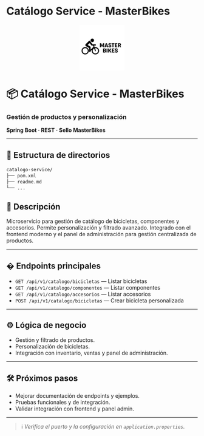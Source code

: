 
# Catálogo Service - MasterBikes

<div align="center">
  <img src="../frontend/images/logos/logo.svg" alt="MasterBikes" width="120"/>
</div>

<h1>📦 Catálogo Service - MasterBikes</h1>
<h3>Gestión de productos y personalización</h3>
<p><b>Spring Boot · REST · Sello MasterBikes</b></p>

---

## 📁 Estructura de directorios

```text
catalogo-service/
├── pom.xml
├── readme.md
└── ...
```

## 🚦 Descripción


Microservicio para gestión de catálogo de bicicletas, componentes y accesorios. Permite personalización y filtrado avanzado. Integrado con el frontend moderno y el panel de administración para gestión centralizada de productos.

---


## � Endpoints principales

- `GET /api/v1/catalogo/bicicletas` — Listar bicicletas
- `GET /api/v1/catalogo/componentes` — Listar componentes
- `GET /api/v1/catalogo/accesorios` — Listar accesorios
- `POST /api/v1/catalogo/bicicletas` — Crear bicicleta personalizada

---


## ⚙️ Lógica de negocio

- Gestión y filtrado de productos.
- Personalización de bicicletas.
- Integración con inventario, ventas y panel de administración.

---


## 🛠️ Próximos pasos

- Mejorar documentación de endpoints y ejemplos.
- Pruebas funcionales y de integración.
- Validar integración con frontend y panel admin.

---

> ℹ️ *Verifica el puerto y la configuración en `application.properties`.*
